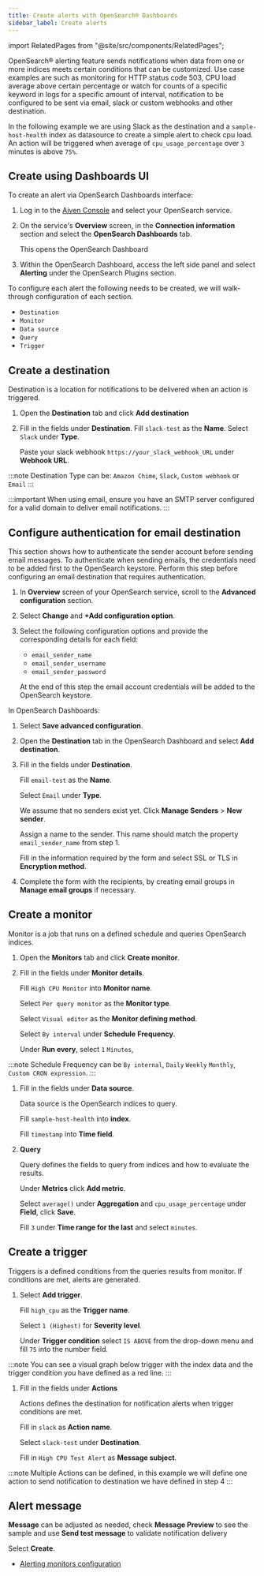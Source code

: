 ```yaml
---
title: Create alerts with OpenSearch® Dashboards
sidebar_label: Create alerts
---
```


import RelatedPages from "@site/src/components/RelatedPages";

OpenSearch® alerting feature sends notifications when data from one or more indices meets certain conditions that can be customized.
Use case
examples are such as monitoring for HTTP status code 503, CPU load
average above certain percentage or watch for counts of a specific
keyword in logs for a specific amount of interval, notification to be
configured to be sent via email, slack or custom webhooks and other
destination.

In the following example we are using Slack as the destination and a
`sample-host-health` index as datasource to create a simple alert to
check cpu load. An action will be triggered when average of
`cpu_usage_percentage` over `3` minutes is above `75%`.

## Create using Dashboards UI

To create an alert via OpenSearch Dashboards interface:

1.  Log in to the [Aiven Console](https://console.aiven.io) and select
    your OpenSearch service.

1.  On the service's **Overview** screen, in the **Connection
    information** section and select the **OpenSearch Dashboards** tab.

    This opens the OpenSearch Dashboard

1.  Within the OpenSearch Dashboard, access the left side panel and
    select **Alerting** under the OpenSearch Plugins section.

To configure each alert the following needs to be created, we will
walk-through configuration of each section.

-   `Destination`
-   `Monitor`
-   `Data source`
-   `Query`
-   `Trigger`

## Create a destination

Destination is a location for notifications to be delivered when an
action is triggered.

1.  Open the **Destination** tab and click **Add destination**

1.  Fill in the fields under **Destination**.
    Fill `slack-test` as the **Name**.
    Select `Slack` under **Type**.

    Paste your slack webhook `https://your_slack_webhook_URL` under
    **Webhook URL**.

:::note
Destination Type can be: `Amazon Chime`, `Slack`, `Custom webhook` or
`Email`
:::

:::important
When using email, ensure you have an SMTP server configured for a
valid domain to deliver email notifications.
:::

## Configure authentication for email destination

This section shows how to authenticate the sender account before sending
email messages. To authenticate when sending emails, the credentials
need to be added first to the OpenSearch keystore. Perform this step
before configuring an email destination that requires authentication.

1.  In **Overview** screen of your OpenSearch service, scroll to the
    **Advanced configuration** section.

1.  Select **Change** and **+Add configuration option**.

1.  Select the following configuration options and provide the
    corresponding details for each field:

    -   `email_sender_name`
    -   `email_sender_username`
    -   `email_sender_password`

    At the end of this step the email account credentials will be added
    to the OpenSearch keystore.

In OpenSearch Dashboards:

1.  Select **Save advanced configuration**.

1.  Open the **Destination** tab in the OpenSearch Dashboard and select
    **Add destination**.

1.  Fill in the fields under **Destination**.

    Fill `email-test` as the **Name**.

    Select `Email` under **Type**.

    We assume that no senders exist yet. Click **Manage Senders** > **New sender**.

    Assign a name to the sender. This name should match the property `email_sender_name`
    from step 1.

    Fill in the information required by the form and select SSL or TLS
    in **Encryption method**.

1.  Complete the form with the recipients, by
    creating email groups in **Manage email groups** if necessary.

## Create a monitor

Monitor is a job that runs on a defined schedule and queries OpenSearch
indices.

1.  Open the **Monitors** tab and click **Create monitor**.

1.  Fill in the fields under **Monitor details**.

    Fill `High CPU Monitor` into **Monitor name**.

    Select `Per query monitor` as the **Monitor type**.

    Select `Visual editor` as the **Monitor defining method**.

    Select `By interval` under **Schedule** **Frequency**.

    Under **Run every**, select `1` `Minutes`,

:::note
Schedule Frequency can be `By internal`, `Daily` `Weekly` `Monthly`,
`Custom CRON expression`.
:::

1.  Fill in the fields under **Data source**.

    Data source is the OpenSearch indices to query.

    Fill `sample-host-health` into **index**.

    Fill `timestamp` into **Time field**.

1.  **Query**

    Query defines the fields to query from indices and how to evaluate
    the results.

    Under **Metrics** click **Add metric**.

    Select `average()` under **Aggregation** and `cpu_usage_percentage`
    under **Field**, click **Save**.

    Fill `3` under **Time range for the last** and select `minutes`.

## Create a trigger

Triggers is a defined conditions from the queries results from monitor.
If conditions are met, alerts are generated.

1.  Select **Add trigger**.

    Fill `high_cpu` as the **Trigger name**.

    Select `1 (Highest)` for **Severity level**.

    Under **Trigger condition** select `IS ABOVE` from the drop-down
    menu and fill `75` into the number field.

:::note
You can see a visual graph below trigger with the index data and the
trigger condition you have defined as a red line.
:::

1.  Fill in the fields under **Actions**

    Actions defines the destination for notification alerts when trigger
    conditions are met.

    Fill in `slack` as **Action name**.

    Select `slack-test` under **Destination**.

    Fill in `High CPU Test Alert` as **Message subject**.

:::note
Multiple Actions can be defined, in this example we will define one
action to send notification to destination we have defined in step 4
:::

## Alert message

**Message** can be adjusted as needed, check **Message Preview** to see
the sample and use **Send test message** to validate notification
delivery

Select **Create**.

<RelatedPages/>

- [Alerting monitors configuration](https://opensearch.org/docs/latest/monitoring-plugins/alerting/monitors/)
